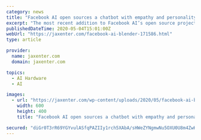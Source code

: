 ```yaml
---
category: news
title: "Facebook AI open sources a chatbot with empathy and personality"
excerpt: "The most recent addition to Facebook AI’s open source projects is Blender, a state-of-the-art chatbot. What sets it apart is its novel blending of skills."
publishedDateTime: 2020-05-04T15:01:00Z
webUrl: "https://jaxenter.com/facebook-ai-blender-171586.html"
type: article

provider:
  name: jaxenter.com
  domain: jaxenter.com

topics:
  - AI Hardware
  - AI

images:
  - url: "https://jaxenter.com/wp-content/uploads/2020/05/facebook-ai-blender.jpg"
    width: 600
    height: 400
    title: "Facebook AI open sources a chatbot with empathy and personality"

secured: "diGr0T3rR69YGYvulASfqPAZIIy1rch5XAbA/sHWeZYNgmwNu5OXU0U8m4ZwHYdTvwLHDCfy2+S485FiQu4qPt7/Wv6sKqp3JC4d4ZRdfbx/ZtZn5W6lGp3WxkeThijmNZpG6o7vo27/4e0EXN5UqtPdvG5LsKrePmcPoSv9zV4NlBeBtt04veDBOJYAst81UBoB/iJtoJU/JYHeF+jew0wHUuUxildsPGZygR1rSNDmzOE6xdZ64xGL9ocZGdLP3Oh+ET1tFLQ8IJrp7tFYQ0blFDWmyMR3pEYTymsY6W1rnBUOaSTIF1UbcFfdJD9D;czdAbxVgtzAU16XSiZo6dw=="
---
```


